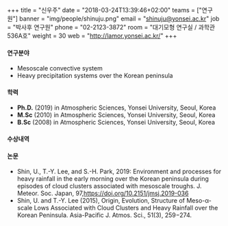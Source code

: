 +++
title = "신우주"
date = "2018-03-24T13:39:46+02:00"
teams = ["연구원"]
banner = "img/people/shinuju.png"
email = "shinuju@yonsei.ac.kr"
job = "박사후 연구원"
phone = "02-2123-3872"
room = "대기모형 연구실 / 과학관 536A호"
weight = 30
web = "http://lamor.yonsei.ac.kr/"
+++

#### 연구분야
+ Mesoscale convective system
+ Heavy precipitation systems over the Korean peninsula

#### 학력
+ **Ph.D.** (2019) in Atmospheric Sciences, Yonsei University, Seoul, Korea
+ **M.Sc** (2010) in Atmospheric Sciences, Yonsei University, Seoul, Korea
+ **B.Sc** (2008) in Atmospheric Sciences, Yonsei University, Seoul, Korea

#### 수상내역

#### 논문
+ Shin, U., T.-Y. Lee, and S.-H. Park, 2019: Environment and processes for heavy rainfall in the early morning over the Korean peninsula during episodes of cloud clusters associated with mesoscale troughs. J. Meteor. Soc. Japan, 97,https://doi.org/10.2151/jmsj.2019-036
+ Shin, U. and T.-Y. Lee (2015), Origin, Evolution, Structure of Meso-α-scale Lows Associated with Cloud Clusters and Heavy Rainfall over the Korean Peninsula. Asia-Pacific J. Atmos. Sci., 51(3), 259−274.
